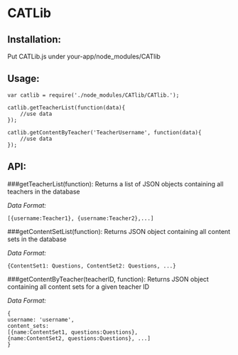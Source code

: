 CATLib
======

Installation:
-------------

Put CATLib.js under your-app/node_modules/CATlib

Usage: 
------

	var catlib = require('./node_modules/CATlib/CATlib.');
	
	catlib.getTeacherList(function(data){
		//use data
	});
	
	catlib.getContentByTeacher('TeacherUsername', function(data){
		//use data
	});

API: 
----

###getTeacherList(function):
Returns a list of JSON objects containing all teachers in the database

*Data Format:*

	[{username:Teacher1}, {username:Teacher2},...]

###getContentSetList(function):
Returns JSON object containing all content sets in the database

*Data Format:*
	
	{ContentSet1: Questions, ContentSet2: Questions, ...}

###getContentByTeacher(teacherID, function):
Returns JSON object containing all content sets for a given teacher ID

*Data Format:*

	{
	username: 'username', 
	content_sets: 
	[{name:ContentSet1, questions:Questions},
	{name:ContentSet2, questions:Questions}, ...]
	}